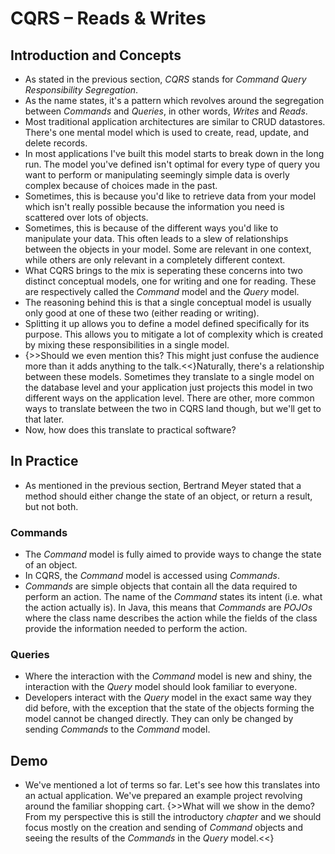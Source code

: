 # CQRS – Reads & Writes

## Introduction and Concepts

- As stated in the previous section, _CQRS_ stands for _Command Query Responsibility Segregation_.
- As the name states, it's a pattern which revolves around the segregation between _Commands_ and _Queries_, in other words, _Writes_ and _Reads_.
- Most traditional application architectures are similar to CRUD datastores. There's one mental model which is used to create, read, update, and delete records.
- In most applications I've built this model starts to break down in the long run. The model you've defined isn't optimal for every type of query you want to perform or manipulating seemingly simple data is overly complex because of choices made in the past.
- Sometimes, this is because you'd like to retrieve data from your model which isn't really possible because the information you need is scattered over lots of objects.
- Sometimes, this is because of the different ways you'd like to manipulate your data. This often leads to a slew of relationships between the objects in your model. Some are relevant in one context, while others are only relevant in a completely different context.
- What CQRS brings to the mix is seperating these concerns into two distinct conceptual models, one for writing and one for reading. These are respectively called the _Command_ model and the _Query_ model.
- The reasoning behind this is that a single conceptual model is usually only good at one of these two (either reading or writing).
- Splitting it up allows you to define a model defined specifically for its purpose. This allows you to mitigate a lot of complexity which is created by mixing these responsibilities in a single model.
- {>>Should we even mention this? This might just confuse the audience more than it adds anything to the talk.<<}Naturally, there's a relationship between these models. Sometimes they translate to a single model on the database level and your application just projects this model in two different ways on the application level. There are other, more common ways to translate between the two in CQRS land though, but we'll get to that later.
- Now, how does this translate to practical software?

## In Practice

- As mentioned in the previous section, Bertrand Meyer stated that a method should either change the state of an object, or return a result, but not both.

### Commands

-  The _Command_ model is fully aimed to provide ways to change the state of an object.
- In CQRS, the _Command_ model is accessed using _Commands_.
- _Commands_ are simple objects that contain all the data required to perform an action. The name of the _Command_ states its intent (i.e. what the action actually is). In Java, this means that _Commands_ are _POJOs_ where the class name describes the action while the fields of the class provide the information needed to perform the action.

### Queries

- Where the interaction with the _Command_ model is new and shiny, the interaction with the _Query_ model should look familiar to everyone.
- Developers interact with the _Query_ model in the exact same way they did before, with the exception that the state of the objects forming the model cannot be changed directly. They can only be changed by sending _Commands_ to the _Command_ model.

## Demo

- We've mentioned a lot of terms so far. Let's see how this translates into an actual application. We've prepared an example project revolving around the familiar shopping cart. {>>What will we show in the demo? From my perspective this is still the introductory _chapter_ and we should focus mostly on the creation and sending of _Command_ objects and seeing the results of the _Commands_ in the _Query_ model.<<}